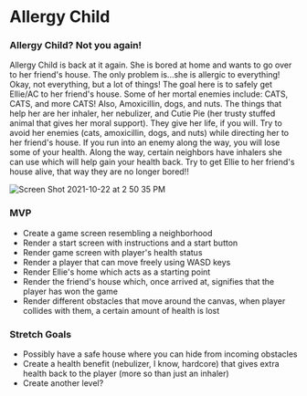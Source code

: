 # Allergy Child
### Allergy Child? Not you again!

Allergy Child is back at it again. She is bored at home and wants to go over to her friend's house. The only problem is...she is allergic to everything! Okay, not everything, but a lot of things! The goal here is to safely get Ellie/AC to her friend's house. Some of her mortal enemies include: CATS, CATS, and more CATS! Also, Amoxicillin, dogs, and nuts. The things that help her are her inhaler, her nebulizer, and Cutie Pie (her trusty stuffed animal that gives her moral support). They give her life, if you will. Try to avoid her enemies (cats, amoxicillin, dogs, and nuts) while directing her to her friend's house. If you run into an enemy along the way, you will lose some of your health. Along the way, certain neighbors have inhalers she can use which will help gain your health back. Try to get Ellie to her friend's house alive, that way they are no longer bored!!

![Screen Shot 2021-10-22 at 2 50 35 PM](https://user-images.githubusercontent.com/92114356/138508817-0cf81ad8-e7c5-4355-94b8-de49c34a1473.png)

### MVP
- Create a game screen resembling a neighborhood
- Render a start screen with instructions and a start button
- Render game screen with player's health status
- Render a player that can move freely using WASD keys
- Render Ellie's home which acts as a starting point
- Render the friend's house which, once arrived at, signifies that the player has won the game
- Render different obstacles that move around the canvas, when player collides with them, a certain amount of health is lost



### Stretch Goals
- Possibly have a safe house where you can hide from incoming obstacles
- Create a health benefit (nebulizer, I know, hardcore) that gives extra health back to the player (more so than just an inhaler)
- Create another level?


